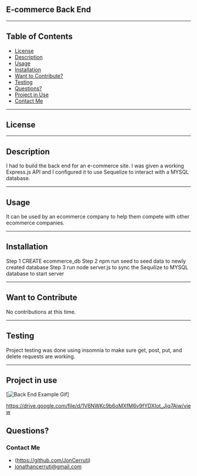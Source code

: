 ## E-commerce Back End



---

## Table of Contents
- [License](#license)
- [Description](#description)
- [Usage](#usage)
- [Installation](#installation)
- [Want to Contribute?](#want-to-contribute)
- [Testing](#testing)
- [Questions?](#questions)
- [Project in Use](#project-in-use)
- [Contact Me](#contact-me)

---

## License



---

## Description
I had to build the back end for an e-commerce site. I was given a working Express.js API and I configured it to use Sequelize to interact with a MYSQL database.

---

## Usage
It can be used by  an ecommerce company to help them compete with other ecommerce companies.

---

## Installation
Step 1 CREATE ecommerce_db Step 2 npm run seed to seed data to newly created database Step 3 run node server.js to sync the Sequilize to MYSQL database to start server

---

## Want to Contribute
No contributions at this time.

---

## Testing
Project testing was done using insomnia to make sure get, post, put, and delete requests are working.

---

## Project in use
[![Back End Example Gif](./assets/ecommerce-demo.gif)]

https://drive.google.com/file/d/1V6NWKc9b6oMXfM6v9fYDXIot_Jjq7Aiw/view

## Questions?
### Contact Me
- (https://github.com/JonCerruti)
- jonathancerruti@gmail.com
